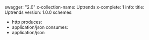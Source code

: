swagger: "2.0"
x-collection-name: Uptrends
x-complete: 1
info:
  title: Uptrends
  version: 1.0.0
schemes:
- http
produces:
- application/json
consumes:
- application/json